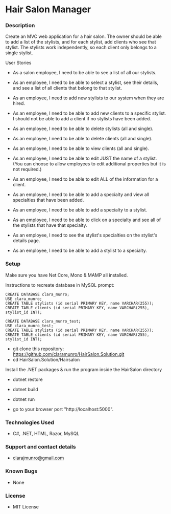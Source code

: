 # Hair Salon Manager

### Description
Create an MVC web application for a hair salon. The owner should be able to add a list of the stylists, and for each stylist, add clients who see that stylist. The stylists work independently, so each client only belongs to a single stylist.

User Stories

* As a salon employee, I need to be able to see a list of all our stylists.
* As an employee, I need to be able to select a stylist, see their details, and see a list of all clients that belong to that stylist.
* As an employee, I need to add new stylists to our system when they are hired.
* As an employee, I need to be able to add new clients to a specific stylist. I should not be able to add a client if no stylists have been added.

* As an employee, I need to be able to delete stylists (all and single).
* As an employee, I need to be able to delete clients (all and single).
* As an employee, I need to be able to view clients (all and single).
* As an employee, I need to be able to edit JUST the name of a stylist. (You can choose to allow employees to edit additional properties but it is not required.)
* As an employee, I need to be able to edit ALL of the information for a client.
* As an employee, I need to be able to add a specialty and view all specialties that have been added.
* As an employee, I need to be able to add a specialty to a stylist.
* As an employee, I need to be able to click on a specialty and see all of the stylists that have that specialty.
* As an employee, I need to see the stylist's specialties on the stylist's details page.
* As an employee, I need to be able to add a stylist to a specialty.

### Setup
Make sure you have Net Core, Mono & MAMP all installed.

Instructions to recreate database in MySQL prompt:
```
CREATE DATABASE clara_munro;
USE clara_munro;
CREATE TABLE stylists (id serial PRIMARY KEY, name VARCHAR(255));
CREATE TABLE clients (id serial PRIMARY KEY, name VARCHAR(255), stylist_id INT);
```
```
CREATE DATABASE clara_munro_test;
USE clara_munro_test;
CREATE TABLE stylists (id serial PRIMARY KEY, name VARCHAR(255));
CREATE TABLE clients (id serial PRIMARY KEY, name VARCHAR(255), stylist_id INT);
```

* git clone this repository: https://github.com/claramunro/HairSalon.Solution.git
* cd HairSalon.Solution/Hairsalon

Install the .NET packages & run the program inside the HairSalon directory
* dotnet restore
* dotnet build
* dotnet run

* go to your browser port "http://localhost:5000".


### Technologies Used
* C#, .NET, HTML, Razor, MySQL

### Support and contact details
* clarajmunro@gmail.com

### Known Bugs
* None

### License
* MIT License
